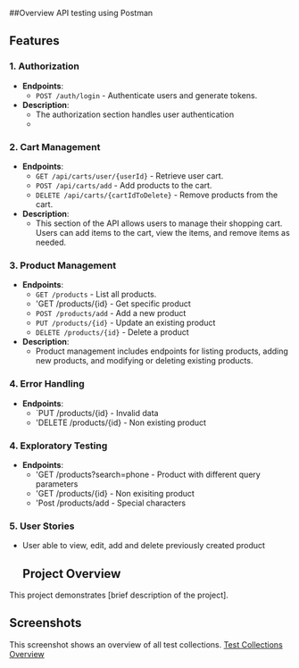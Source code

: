 ##Overview 
API testing using Postman 

## Features

### 1. Authorization
- **Endpoints**:
  - `POST /auth/login` - Authenticate users and generate tokens.
- **Description**: 
  - The authorization section handles user authentication
  - 
### 2. Cart Management
- **Endpoints**:
  - `GET /api/carts/user/{userId}` - Retrieve user cart.
  - `POST /api/carts/add` - Add products to the cart.
  - `DELETE /api/carts/{cartIdToDelete}` - Remove products from the cart.
- **Description**:
  - This section of the API allows users to manage their shopping cart. Users can add items to the cart, view the items, and remove items as needed.

### 3. Product Management
- **Endpoints**:
  - `GET /products` - List all products.
  - 'GET /products/{id} - Get specific product
  - `POST /products/add` - Add a new product 
  - `PUT /products/{id}` - Update an existing product 
  - `DELETE /products/{id}` - Delete a product 
- **Description**:
  - Product management includes endpoints for listing products, adding new products, and modifying or deleting existing products.
 
### 4. Error Handling
- **Endpoints**:
  - `PUT /products/{id} - Invalid data
  - 'DELETE /products/{id} - Non existing product

### 4. Exploratory Testing 
- **Endpoints**:
  - 'GET /products?search=phone - Product with different query parameters 
  - 'GET /products/{id} - Non exisiting product
  - 'Post /products/add - Special characters

### 5. User Stories 
- User able to view, edit, add and delete previously created product

  ## Project Overview

This project demonstrates [brief description of the project].

## Screenshots

This screenshot shows an overview of all test collections.
[Test Collections Overview](https://github.com/annnawoman/API_Testing_Postman/blob/master/Screenshots%20.PNG)



